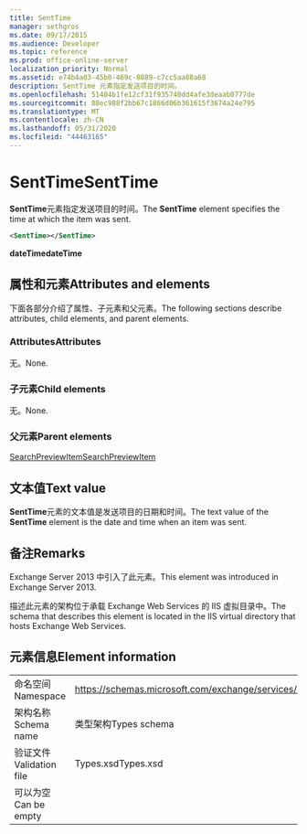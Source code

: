 ```yaml
---
title: SentTime
manager: sethgros
ms.date: 09/17/2015
ms.audience: Developer
ms.topic: reference
ms.prod: office-online-server
localization_priority: Normal
ms.assetid: e74b4a03-45b0-469c-8889-c7cc5aa88a68
description: SentTime 元素指定发送项目的时间。
ms.openlocfilehash: 51404b1fe12cf31f935740dd4afe3deaab0777de
ms.sourcegitcommit: 88ec988f2bb67c1866d06b361615f3674a24e795
ms.translationtype: MT
ms.contentlocale: zh-CN
ms.lasthandoff: 05/31/2020
ms.locfileid: "44463165"
---
```

# <a name="senttime"></a><span data-ttu-id="eab7f-103">SentTime</span><span class="sxs-lookup"><span data-stu-id="eab7f-103">SentTime</span></span>

<span data-ttu-id="eab7f-104">**SentTime**元素指定发送项目的时间。</span><span class="sxs-lookup"><span data-stu-id="eab7f-104">The **SentTime** element specifies the time at which the item was sent.</span></span> 
  
```XML
<SentTime></SentTime>
```

 <span data-ttu-id="eab7f-105">**dateTime**</span><span class="sxs-lookup"><span data-stu-id="eab7f-105">**dateTime**</span></span>
## <a name="attributes-and-elements"></a><span data-ttu-id="eab7f-106">属性和元素</span><span class="sxs-lookup"><span data-stu-id="eab7f-106">Attributes and elements</span></span>

<span data-ttu-id="eab7f-107">下面各部分介绍了属性、子元素和父元素。</span><span class="sxs-lookup"><span data-stu-id="eab7f-107">The following sections describe attributes, child elements, and parent elements.</span></span>
  
### <a name="attributes"></a><span data-ttu-id="eab7f-108">Attributes</span><span class="sxs-lookup"><span data-stu-id="eab7f-108">Attributes</span></span>

<span data-ttu-id="eab7f-109">无。</span><span class="sxs-lookup"><span data-stu-id="eab7f-109">None.</span></span>
  
### <a name="child-elements"></a><span data-ttu-id="eab7f-110">子元素</span><span class="sxs-lookup"><span data-stu-id="eab7f-110">Child elements</span></span>

<span data-ttu-id="eab7f-111">无。</span><span class="sxs-lookup"><span data-stu-id="eab7f-111">None.</span></span>
  
### <a name="parent-elements"></a><span data-ttu-id="eab7f-112">父元素</span><span class="sxs-lookup"><span data-stu-id="eab7f-112">Parent elements</span></span>

[<span data-ttu-id="eab7f-113">SearchPreviewItem</span><span class="sxs-lookup"><span data-stu-id="eab7f-113">SearchPreviewItem</span></span>](searchpreviewitem.md)
  
## <a name="text-value"></a><span data-ttu-id="eab7f-114">文本值</span><span class="sxs-lookup"><span data-stu-id="eab7f-114">Text value</span></span>

<span data-ttu-id="eab7f-115">**SentTime**元素的文本值是发送项目的日期和时间。</span><span class="sxs-lookup"><span data-stu-id="eab7f-115">The text value of the **SentTime** element is the date and time when an item was sent.</span></span> 
  
## <a name="remarks"></a><span data-ttu-id="eab7f-116">备注</span><span class="sxs-lookup"><span data-stu-id="eab7f-116">Remarks</span></span>

<span data-ttu-id="eab7f-117">Exchange Server 2013 中引入了此元素。</span><span class="sxs-lookup"><span data-stu-id="eab7f-117">This element was introduced in Exchange Server 2013.</span></span>
  
<span data-ttu-id="eab7f-118">描述此元素的架构位于承载 Exchange Web Services 的 IIS 虚拟目录中。</span><span class="sxs-lookup"><span data-stu-id="eab7f-118">The schema that describes this element is located in the IIS virtual directory that hosts Exchange Web Services.</span></span>
  
## <a name="element-information"></a><span data-ttu-id="eab7f-119">元素信息</span><span class="sxs-lookup"><span data-stu-id="eab7f-119">Element information</span></span>

|||
|:-----|:-----|
|<span data-ttu-id="eab7f-120">命名空间</span><span class="sxs-lookup"><span data-stu-id="eab7f-120">Namespace</span></span>  <br/> |https://schemas.microsoft.com/exchange/services/2006/types  <br/> |
|<span data-ttu-id="eab7f-121">架构名称</span><span class="sxs-lookup"><span data-stu-id="eab7f-121">Schema name</span></span>  <br/> |<span data-ttu-id="eab7f-122">类型架构</span><span class="sxs-lookup"><span data-stu-id="eab7f-122">Types schema</span></span>  <br/> |
|<span data-ttu-id="eab7f-123">验证文件</span><span class="sxs-lookup"><span data-stu-id="eab7f-123">Validation file</span></span>  <br/> |<span data-ttu-id="eab7f-124">Types.xsd</span><span class="sxs-lookup"><span data-stu-id="eab7f-124">Types.xsd</span></span>  <br/> |
|<span data-ttu-id="eab7f-125">可以为空</span><span class="sxs-lookup"><span data-stu-id="eab7f-125">Can be empty</span></span>  <br/> ||
   

